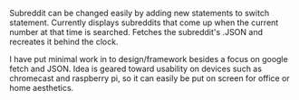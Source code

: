 Subreddit can be changed easily by adding new statements to switch statement. Currently displays subreddits that come up when the current number at that time is searched. Fetches the subreddit's .JSON and recreates it behind the clock.

I have put minimal work in to design/framework besides a focus on google fetch and JSON. Idea is geared toward usability on devices such as chromecast and raspberry pi, so it can easily be put on screen for office or home aesthetics.
